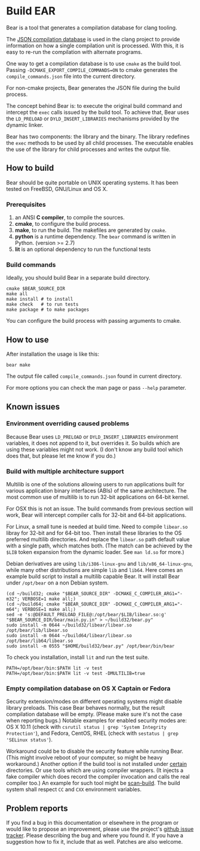 Build EAR
=========

Bear is a tool that generates a compilation database for clang tooling.

The [JSON compilation database][JSONCDB] is used in the clang project
to provide information on how a single compilation unit is processed.
With this, it is easy to re-run the compilation with alternate
programs.

One way to get a compilation database is to use `cmake` as the build
tool.  Passing `-DCMAKE_EXPORT_COMPILE_COMMANDS=ON` to cmake generates
the `compile_commands.json` file into the current directory.

For non-cmake projects, Bear generates the JSON file during the build process.

The concept behind Bear is: to execute the original build command and
intercept the `exec` calls issued by the build tool. To achieve that,
Bear uses the `LD_PRELOAD` or `DYLD_INSERT_LIBRARIES` mechanisms provided
by the dynamic linker.

Bear has two components: the library and the binary. The library
redefines the `exec` methods to be used by all child processes. The
executable enables the use of the library for child processes and
writes the output file.

  [JSONCDB]: http://clang.llvm.org/docs/JSONCompilationDatabase.html


How to build
------------

Bear should be quite portable on UNIX operating systems. It has been
tested on FreeBSD, GNU/Linux and OS X.

### Prerequisites

1. an ANSI **C compiler**, to compile the sources.
2. **cmake**, to configure the build process.
3. **make**, to run the build.  The makefiles are generated by `cmake`.
4. **python** is a runtime dependency. The `bear` command is written in
   Python. (version >= 2.7)
5. **lit** is an optional dependency to run the functional tests

### Build commands

Ideally, you should build Bear in a separate build directory.

    cmake $BEAR_SOURCE_DIR
    make all
    make install # to install
    make check   # to run tests
    make package # to make packages

You can configure the build process with passing arguments to cmake.

How to use
----------

After installation the usage is like this:

    bear make

The output file called `compile_commands.json` found  in current directory.

For more options you can check the man page or pass `--help` parameter.

Known issues
------------

### Environment overriding caused problems

Because Bear uses `LD_PRELOAD` or `DYLD_INSERT_LIBRARIES` environment variables,
it does not append to it, but overrides it. So builds which are using these
variables might not work. (I don't know any build tool which does that, but
please let me know if you do.)

### Build with multiple architecture support

Multilib is one of the solutions allowing users to run applications built
for various application binary interfaces (ABIs) of the same architecture.
The most common use of multilib is to run 32-bit applications on 64-bit
kernel.

For OSX this is not an issue. The build commands from previous section will
work, Bear will intercept compiler calls for 32-bit and 64-bit applications.

For Linux, a small tune is needed at build time. Need to compile `libear.so`
libray for 32-bit and for 64-bit too. Then install these libraries to the OS
preferred multilib directories. And replace the `libear.so` path default
value with a single path, which matches both. (The match can be achieved by
the `$LIB` token expansion from the dynamic loader. See `man ld.so` for more.)

Debian derivatives are using `lib/i386-linux-gnu` and `lib/x86_64-linux-gnu`,
while many other distributions are simple `lib` and `lib64`. Here comes an
example build script to install a multilib capable Bear. It will install Bear
under `/opt/bear` on a non Debian system.

    (cd ~/build32; cmake "$BEAR_SOURCE_DIR" -DCMAKE_C_COMPILER_ARG1="-m32"; VERBOSE=1 make all;)
    (cd ~/build64; cmake "$BEAR_SOURCE_DIR" -DCMAKE_C_COMPILER_ARG1="-m64"; VERBOSE=1 make all;)
    sed -e 's:@DEFAULT_PRELOAD_FILE@:/opt/bear/$LIB/libear.so:g' "$BEAR_SOURCE_DIR/bear/main.py.in" > ~/build32/bear.py"
    sudo install -m 0644 ~/build32/libear/libear.so /opt/bear/lib/libear.so
    sudo install -m 0644 ~/build64/libear/libear.so /opt/bear/lib64/libear.so
    sudo install -m 0555 "$HOME/build32/bear.py" /opt/bear/bin/bear

To check you installation, install `lit` and run the test suite.

    PATH=/opt/bear/bin:$PATH lit -v test
    PATH=/opt/bear/bin:$PATH lit -v test -DMULTILIB=true

### Empty compilation database on OS X Captain or Fedora

Security extension/modes on different operating systems might disable library
preloads. This case Bear behaves normally, but the result compilation database
will be empty. (Please make sure it's not the case when reporting bugs.)
Notable examples for enabled security modes are: OS X 10.11 (check with
`csrutil status | grep 'System Integrity Protection'`), and Fedora, CentOS, RHEL
(check with `sestatus | grep 'SELinux status'`).

Workaround could be to disable the security feature while running Bear. (This
might involve reboot of your computer, so might be heavy workaround.) Another
option if the build tool is not installed under [certain][osx_sip] directories.
Or use tools which are using compiler wrappers. (It injects a fake compiler
which does record the compiler invocation and calls the real compiler too.)
An example for such tool might be [scan-build][scanbuild]. The build system
shall respect `CC` and `CXX` environment variables.

  [osx_sip]: https://support.apple.com/en-us/HT204899
  [scanbuild]: https://github.com/rizsotto/scan-build

Problem reports
---------------

If you find a bug in this documentation or elsewhere in the program or would
like to propose an improvement, please use the project's [github issue
tracker][ISSUES]. Please describing the bug and where you found it. If you
have a suggestion how to fix it, include that as well. Patches are also
welcome.

  [ISSUES]: https://github.com/rizsotto/Bear/issues
